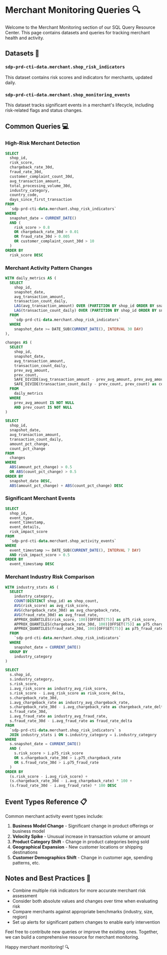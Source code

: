 # Merchant Monitoring Queries 🔍

Welcome to the Merchant Monitoring section of our SQL Query Resource Center. This page contains datasets and queries for tracking merchant health and activity.

## Datasets 📁

### `sdp-prd-cti-data.merchant.shop_risk_indicators`

This dataset contains risk scores and indicators for merchants, updated daily.

### `sdp-prd-cti-data.merchant.shop_monitoring_events`

This dataset tracks significant events in a merchant's lifecycle, including risk-related flags and status changes.

## Common Queries 💻

### High-Risk Merchant Detection

```sql
SELECT
  shop_id,
  risk_score,
  chargeback_rate_30d,
  fraud_rate_30d,
  customer_complaint_count_30d,
  avg_transaction_amount,
  total_processing_volume_30d,
  industry_category,
  country_code,
  days_since_first_transaction
FROM
  `sdp-prd-cti-data.merchant.shop_risk_indicators`
WHERE
  snapshot_date = CURRENT_DATE()
  AND (
    risk_score > 0.8
    OR chargeback_rate_30d > 0.01
    OR fraud_rate_30d > 0.005
    OR customer_complaint_count_30d > 10
  )
ORDER BY
  risk_score DESC
```

### Merchant Activity Pattern Changes

```sql
WITH daily_metrics AS (
  SELECT
    shop_id,
    snapshot_date,
    avg_transaction_amount,
    transaction_count_daily,
    LAG(avg_transaction_amount) OVER (PARTITION BY shop_id ORDER BY snapshot_date) as prev_avg_amount,
    LAG(transaction_count_daily) OVER (PARTITION BY shop_id ORDER BY snapshot_date) as prev_count
  FROM
    `sdp-prd-cti-data.merchant.shop_risk_indicators`
  WHERE
    snapshot_date >= DATE_SUB(CURRENT_DATE(), INTERVAL 30 DAY)
),

changes AS (
  SELECT
    shop_id,
    snapshot_date,
    avg_transaction_amount,
    transaction_count_daily,
    prev_avg_amount,
    prev_count,
    SAFE_DIVIDE(avg_transaction_amount - prev_avg_amount, prev_avg_amount) as amount_pct_change,
    SAFE_DIVIDE(transaction_count_daily - prev_count, prev_count) as count_pct_change
  FROM
    daily_metrics
  WHERE
    prev_avg_amount IS NOT NULL
    AND prev_count IS NOT NULL
)

SELECT
  shop_id,
  snapshot_date,
  avg_transaction_amount,
  transaction_count_daily,
  amount_pct_change,
  count_pct_change
FROM
  changes
WHERE
  ABS(amount_pct_change) > 0.5
  OR ABS(count_pct_change) > 0.5
ORDER BY
  snapshot_date DESC,
  ABS(amount_pct_change) + ABS(count_pct_change) DESC
```

### Significant Merchant Events

```sql
SELECT
  shop_id,
  event_type,
  event_timestamp,
  event_details,
  risk_impact_score
FROM
  `sdp-prd-cti-data.merchant.shop_activity_events`
WHERE
  event_timestamp >= DATE_SUB(CURRENT_DATE(), INTERVAL 7 DAY)
  AND risk_impact_score > 0.5
ORDER BY
  event_timestamp DESC
```

### Merchant Industry Risk Comparison

```sql
WITH industry_stats AS (
  SELECT
    industry_category,
    COUNT(DISTINCT shop_id) as shop_count,
    AVG(risk_score) as avg_risk_score,
    AVG(chargeback_rate_30d) as avg_chargeback_rate,
    AVG(fraud_rate_30d) as avg_fraud_rate,
    APPROX_QUANTILES(risk_score, 100)[OFFSET(75)] as p75_risk_score,
    APPROX_QUANTILES(chargeback_rate_30d, 100)[OFFSET(75)] as p75_chargeback_rate,
    APPROX_QUANTILES(fraud_rate_30d, 100)[OFFSET(75)] as p75_fraud_rate
  FROM
    `sdp-prd-cti-data.merchant.shop_risk_indicators`
  WHERE
    snapshot_date = CURRENT_DATE()
  GROUP BY
    industry_category
)

SELECT
  s.shop_id,
  s.industry_category,
  s.risk_score,
  i.avg_risk_score as industry_avg_risk_score,
  s.risk_score - i.avg_risk_score as risk_score_delta,
  s.chargeback_rate_30d,
  i.avg_chargeback_rate as industry_avg_chargeback_rate,
  s.chargeback_rate_30d - i.avg_chargeback_rate as chargeback_rate_delta,
  s.fraud_rate_30d,
  i.avg_fraud_rate as industry_avg_fraud_rate,
  s.fraud_rate_30d - i.avg_fraud_rate as fraud_rate_delta
FROM
  `sdp-prd-cti-data.merchant.shop_risk_indicators` s
  JOIN industry_stats i ON s.industry_category = i.industry_category
WHERE
  s.snapshot_date = CURRENT_DATE()
  AND (
    s.risk_score > i.p75_risk_score
    OR s.chargeback_rate_30d > i.p75_chargeback_rate
    OR s.fraud_rate_30d > i.p75_fraud_rate
  )
ORDER BY
  (s.risk_score - i.avg_risk_score) +
  (s.chargeback_rate_30d - i.avg_chargeback_rate) * 100 +
  (s.fraud_rate_30d - i.avg_fraud_rate) * 100 DESC
```

## Event Types Reference 📋

Common merchant activity event types include:

1. **Business Model Change** - Significant change in product offerings or business model
2. **Velocity Spike** - Unusual increase in transaction volume or amount
3. **Product Category Shift** - Change in product categories being sold
4. **Geographical Expansion** - New customer locations or shipping destinations
5. **Customer Demographics Shift** - Change in customer age, spending patterns, etc.

## Notes and Best Practices 📝

- Combine multiple risk indicators for more accurate merchant risk assessment
- Consider both absolute values and changes over time when evaluating risk
- Compare merchants against appropriate benchmarks (industry, size, region)
- Set up alerts for significant pattern changes to enable early intervention

Feel free to contribute new queries or improve the existing ones. Together, we can build a comprehensive resource for merchant monitoring.

Happy merchant monitoring! 🔍 